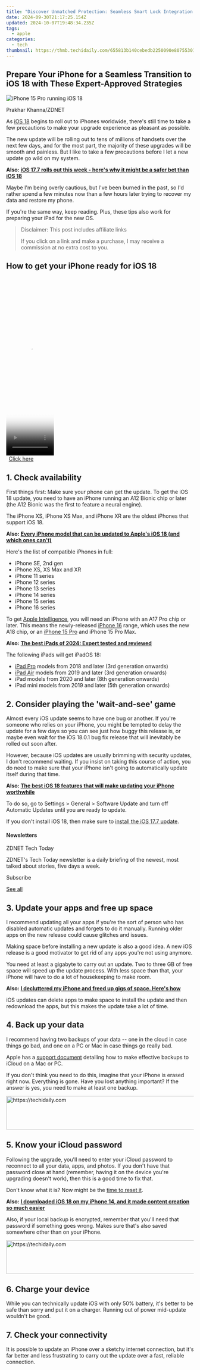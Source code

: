 ```yaml
---
title: "Discover Unmatched Protection: Seamless Smart Lock Integration with Your iPhone, Featured by ZDNet"
date: 2024-09-30T21:17:25.154Z
updated: 2024-10-07T19:48:34.235Z
tags:
  - apple
categories:
  - tech
thumbnail: https://thmb.techidaily.com/655813b140cebedb2250090e80755301611474980aff8421c8d4c222923ee3bc.jpg
---
```


## Prepare Your iPhone for a Seamless Transition to iOS 18 with These Expert-Approved Strategies

![iPhone 15 Pro running iOS 18](https://www.zdnet.com/a/img/resize/1a6316f461ac53193c9cedb42a9244e0284e2b0b/2024/08/30/782949e4-6634-4bbb-9a3c-b6344a106c8f/img-20240830-203455.jpg?auto=webp&width=1280)

Prakhar Khanna/ZDNET

As [iOS 18](https://www.zdnet.com/article/ios-18-is-officially-available-for-iphone-heres-how-to-download-it-and-which-models-support-it/) begins to roll out to iPhones worldwide, there's still time to take a few precautions to make your upgrade experience as pleasant as possible. 

The new update will be rolling out to tens of millions of handsets over the next few days, and for the most part, the majority of these upgrades will be smooth and painless. But I like to take a few precautions before I let a new update go wild on my system. 

**Also: [iOS 17.7 rolls out this week - here's why it might be a safer bet than iOS 18](https://www.zdnet.com/article/ios-17-7-rolls-out-this-week-heres-why-it-might-be-a-safer-bet-than-ios-18/)**

Maybe I'm being overly cautious, but I've been burned in the past, so I'd rather spend a few minutes now than a few hours later trying to recover my data and restore my phone. 

If you're the same way, keep reading. Plus, these tips also work for preparing your iPad for the new OS. 

>  Disclaimer: This post includes affiliate links
>
>  If you click on a link and make a purchase, I may receive a commission at no extra cost to you.
>

## How to get your iPhone ready for iOS 18

<!-- affiliate ads begin -->
<span id="1975503">
					<video width="128" height="480" style="cursor:pointer"
           poster="//a.impactradius-go.com/display-clicktoplayimage/1975503.png"
           onclick="if(!this.playClicked){this.play();this.setAttribute('controls',true);this.playClicked=true;}">
	   <source src="//a.impactradius-go.com/display-ad/22993-1975503">
	   <img src="//a.impactradius-go.com/display-clicktoplayimage/1975503.png" style="border: none; height: 100%; width: 100%; object-fit: contain">
	</video>
	<div style="width:80px;text-align:center"><a href="javascript:window.open(decodeURIComponent('https%3A%2F%2Fhomestyler.sjv.io%2Fc%2F5597632%2F1975503%2F22993'), '_blank');void(0);">Click here</a></div>
</span>
<img height="0" width="0" src="https://imp.pxf.io/i/5597632/1975503/22993" style="position:absolute;visibility:hidden;" border="0" />
<!-- affiliate ads end -->

## 1\. Check availability

First things first: Make sure your phone can get the update. To get the iOS 18 update, you need to have an iPhone running an A12 Bionic chip or later (the A12 Bionic was the first to feature a neural engine). 

The iPhone XS, iPhone XS Max, and iPhone XR are the oldest iPhones that support iOS 18\. 

**Also: [Every iPhone model that can be updated to Apple's iOS 18 (and which ones can't)](https://www.zdnet.com/article/every-iphone-model-that-can-be-updated-to-apples-ios-18-and-which-ones-cant/)**

Here's the list of compatible iPhones in full:

* iPhone SE, 2nd gen
* iPhone XS, XS Max and XR
* iPhone 11 series
* iPhone 12 series
* iPhone 13 series
* iPhone 14 series
* iPhone 15 series
* iPhone 16 series

To get [Apple Intelligence](https://www.zdnet.com/article/6-ai-features-iphone-users-can-expect-first-on-ios-18-and-whats-coming-later/), you will need an iPhone with an A17 Pro chip or later. This means the newly-released [iPhone 16](https://www.zdnet.com/article/every-iphone-16-model-compared-which-new-iphone-should-you-buy/) range, which uses the new A18 chip, or an [iPhone 15 Pro](https://www.apple.com/shop/buy-iphone/iphone-15) and iPhone 15 Pro Max.

**Also: [The best iPads of 2024: Expert tested and reviewed](https://www.zdnet.com/article/best-ipad/)**

The following iPads will get iPadOS 18:

* [iPad Pro](https://www.apple.com/shop/buy-ipad/ipad-pro) models from 2018 and later (3rd generation onwards)
* [iPad Air](https://www.apple.com/shop/buy-ipad/ipad-air) models from 2019 and later (3rd generation onwards)
* iPad models from 2020 and later (8th generation onwards)
* iPad mini models from 2019 and later (5th generation onwards)

## 2\. Consider playing the 'wait-and-see' game

Almost every iOS update seems to have one bug or another. If you're someone who relies on your iPhone, you might be tempted to delay the update for a few days so you can see just how buggy this release is, or maybe even wait for the iOS 18.0.1 bug fix release that will inevitably be rolled out soon after.

However, because iOS updates are usually brimming with security updates, I don't recommend waiting. If you insist on taking this course of action, you do need to make sure that your iPhone isn't going to automatically update itself during that time. 

**Also: [The best iOS 18 features that will make updating your iPhone worthwhile](https://www.zdnet.com/article/the-best-ios-18-features-that-will-make-updating-your-iphone-worthwhile/)**

To do so, go to Settings > General > Software Update and turn off Automatic Updates until you are ready to update.

If you don't install iOS 18, then make sure to [install the iOS 17.7 update](https://www.zdnet.com/article/ios-17-7-rolls-out-this-week-heres-why-it-might-be-a-safer-bet-than-ios-18/).

#### Newsletters

ZDNET Tech Today

ZDNET's Tech Today newsletter is a daily briefing of the newest, most talked about stories, five days a week.

 Subscribe

[See all](https://www.zdnet.com/newsletters/)

## 3\. Update your apps and free up space

I recommend updating all your apps if you're the sort of person who has disabled automatic updates and forgets to do it manually. Running older apps on the new release could cause glitches and issues.

Making space before installing a new update is also a good idea. A new iOS release is a good motivator to get rid of any apps you're not using anymore. 

You need at least a gigabyte to carry out an update. Two to three GB of free space will speed up the update process. With less space than that, your iPhone will have to do a lot of housekeeping to make room. 

**Also: [I decluttered my iPhone and freed up gigs of space. Here's how](https://www.zdnet.com/article/i-decluttered-my-iphone-and-freed-up-gigs-of-space-heres-how/)**

iOS updates can delete apps to make space to install the update and then redownload the apps, but this makes the update take a lot of time.

## 4\. Back up your data

I recommend having two backups of your data -- one in the cloud in case things go bad, and one on a PC or Mac in case things go really bad.

Apple has a [support document](https://support.apple.com/en-us/HT203977) detailing how to make effective backups to iCloud on a Mac or PC.

If you don't think you need to do this, imagine that your iPhone is erased right now. Everything is gone. Have you lost anything important? If the answer is yes, you need to make at least one backup.

<!-- affiliate ads begin -->
<a href="https://appsumo.8odi.net/c/5597632/2151856/7443" target="_top" id="2151856">
  <img src="//a.impactradius-go.com/display-ad/7443-2151856" border="0" alt="https://techidaily.com" width="728" height="90"/>
</a>
<img height="0" width="0" src="https://appsumo.8odi.net/i/5597632/2151856/7443" style="position:absolute;visibility:hidden;" border="0" />
<!-- affiliate ads end -->

## 5\. Know your iCloud password

Following the upgrade, you'll need to enter your iCloud password to reconnect to all your data, apps, and photos. If you don't have that password close at hand (remember, having it on the device you're upgrading doesn't work), then this is a good time to fix that.

Don't know what it is? Now might be the [time to reset it](https://support.apple.com/en-us/HT201487).

**Also: [I downloaded iOS 18 on my iPhone 14, and it made content creation so much easier](https://www.zdnet.com/article/i-downloaded-ios-18-on-my-iphone-14-and-it-made-content-creation-so-much-easier/)**

Also, if your local backup is encrypted, remember that you'll need that password if something goes wrong. Makes sure that's also saved somewhere other than on your iPhone.

<!-- affiliate ads begin -->
<a href="https://unicoeye.pxf.io/c/5597632/2134230/18498" target="_top" id="2134230">
  <img src="//a.impactradius-go.com/display-ad/18498-2134230" border="0" alt="https://techidaily.com" width="728" height="90"/>
</a>
<img height="0" width="0" src="https://unicoeye.pxf.io/i/5597632/2134230/18498" style="position:absolute;visibility:hidden;" border="0" />
<!-- affiliate ads end -->

## 6\. Charge your device

While you can technically update iOS with only 50% battery, it's better to be safe than sorry and put it on a charger. Running out of power mid-update wouldn't be good.

## 7\. Check your connectivity

It is possible to update an iPhone over a sketchy internet connection, but it's far better and less frustrating to carry out the update over a fast, reliable connection.

<!-- affiliate ads begin -->
<span id="1834903">
					<video width="864" height="1536" style="cursor:pointer"
           poster="//a.impactradius-go.com/display-clicktoplayimage/1834903.png"
           onclick="if(!this.playClicked){this.play();this.setAttribute('controls',true);this.playClicked=true;}">
	   <source src="//a.impactradius-go.com/display-ad/16836-1834903">
	   <img src="//a.impactradius-go.com/display-clicktoplayimage/1834903.png" style="border: none; height: 100%; width: 100%; object-fit: contain">
	</video>
	<div style="width:540px;text-align:center"><a href="javascript:window.open(decodeURIComponent('https%3A%2F%2F25home.pxf.io%2Fc%2F5597632%2F1834903%2F16836'), '_blank');void(0);">Click here</a></div>
</span>
<img height="0" width="0" src="https://imp.pxf.io/i/5597632/1834903/16836" style="position:absolute;visibility:hidden;" border="0" />
<!-- affiliate ads end -->

## 8\. Download the update

Now you're ready! Either wait for iOS to be downloaded and installed automatically or, if you're impatient, tap Settings > General > Software Update and start the update from there.

#### Featured

[We've used every iPhone 16 model and here's our best buying advice for 2024](https://www.zdnet.com/article/iphone-16-pro-max-buying-advice-2024/ "We've used every iPhone 16 model and here's our best buying advice for 2024")

[20 years later, real-time Linux makes it to the kernel - really](https://www.zdnet.com/article/20-years-later-real-time-linux-makes-it-to-the-kernel-really/ "20 years later, real-time Linux makes it to the kernel - really")

[My biggest regret with upgrading my iPhone to iOS 18 (and I'm not alone)](https://www.zdnet.com/article/my-biggest-regret-with-upgrading-my-iphone-to-ios-18-and-im-not-alone/ "My biggest regret with upgrading my iPhone to iOS 18 (and I'm not alone)")

[Want a programming job? Learn these three languages](https://www.zdnet.com/article/want-a-programming-job-learn-these-three-languages/ "Want a programming job? Learn these three languages")

* [We've used every iPhone 16 model and here's our best buying advice for 2024](https://www.zdnet.com/article/iphone-16-pro-max-buying-advice-2024/ "We've used every iPhone 16 model and here's our best buying advice for 2024")
* [20 years later, real-time Linux makes it to the kernel - really](https://www.zdnet.com/article/20-years-later-real-time-linux-makes-it-to-the-kernel-really/ "20 years later, real-time Linux makes it to the kernel - really")
* [My biggest regret with upgrading my iPhone to iOS 18 (and I'm not alone)](https://www.zdnet.com/article/my-biggest-regret-with-upgrading-my-iphone-to-ios-18-and-im-not-alone/ "My biggest regret with upgrading my iPhone to iOS 18 (and I'm not alone)")
* [Want a programming job? Learn these three languages](https://www.zdnet.com/article/want-a-programming-job-learn-these-three-languages/ "Want a programming job? Learn these three languages")

<ins class="adsbygoogle"
     style="display:block"
     data-ad-format="autorelaxed"
     data-ad-client="ca-pub-7571918770474297"
     data-ad-slot="1223367746"></ins>

<ins class="adsbygoogle"
     style="display:block"
     data-ad-client="ca-pub-7571918770474297"
     data-ad-slot="8358498916"
     data-ad-format="auto"
     data-full-width-responsive="true"></ins>

<span class="atpl-alsoreadstyle">Also read:</span>
<div><ul>
<li><a href="https://fox-blue.techidaily.com/new-googles-augmented-reality-stickers-in-spotlight-a-comparative-analysis/"><u>[New] Google’s Augmented Reality Stickers in Spotlight - A Comparative Analysis</u></a></li>
<li><a href="https://facebook-video-footage.techidaily.com/new-in-2024-achieving-asmr-bliss-selecting-the-right-mic/"><u>[New] In 2024, Achieving ASMR Bliss Selecting the Right Mic</u></a></li>
<li><a href="https://tech-recovery.techidaily.com/all-about-the-playstation-portable-unveiling-date-pricing-hardware-specs-and-purchase-locations/"><u>All About the PlayStation Portable: Unveiling Date, Pricing, Hardware Specs & Purchase Locations</u></a></li>
<li><a href="https://tech-recovery.techidaily.com/comprehensive-guide-overcoming-the-jscriptdll-not-found-error/"><u>Comprehensive Guide: Overcoming the jscript.dll Not Found Error</u></a></li>
<li><a href="https://tech-recovery.techidaily.com/demystifying-ussd-an-insight-into-unstructured-supplementary-service-data/"><u>Demystifying USSD: An Insight Into Unstructured Supplementary Service Data</u></a></li>
<li><a href="https://techtrends.techidaily.com/discovering-instagram-the-complete-breakdown-of-this-social-media-giant/"><u>Discovering Instagram: The Complete Breakdown of This Social Media Giant</u></a></li>
<li><a href="https://tech-recovery.techidaily.com/diy-easy-ways-to-tackle-error-0x80004005-on-your-computer-system/"><u>DIY: Easy Ways to Tackle Error 0X80004005 on Your Computer System</u></a></li>
<li><a href="https://tech-recovery.techidaily.com/does-the-iphone-15-pro-max-offer-water-resistance-features/"><u>Does the iPhone 15 Pro Max Offer Water Resistance Features?</u></a></li>
<li><a href="https://hardware-help.techidaily.com/exploring-e-ink-cellphones-a-personal-guide-on-choosing-sustainable-and-comfortable-tech/"><u>Exploring E-Ink Cellphones: A Personal Guide on Choosing Sustainable & Comfortable Tech</u></a></li>
<li><a href="https://vimeo-videos.techidaily.com/in-2024-understanding-your-needs-for-a-precise-vimeo-subscription-level/"><u>In 2024, Understanding Your Needs for a Precise Vimeo Subscription Level</u></a></li>
<li><a href="https://tech-recovery.techidaily.com/m3-macbook-pro-breakdown-exploring-costs-tech-specs-and-when-it-hits-the-shelves/"><u>M3 MacBook Pro Breakdown: Exploring Costs, Tech Specs, and When It Hits the Shelves</u></a></li>
<li><a href="https://win-amazing.techidaily.com/movavijp2jpeg/"><u>Movaviのウェブ上で無料でJP2からJPEGへの容易なファイル変換ツール</u></a></li>
<li><a href="https://tech-recovery.techidaily.com/navigate-the-best-pick-of-disneynoyce-films-currently-available-on-disneyplus/"><u>Navigate the Best Pick of Disneynoyce Films Currently Available on Disney+</u></a></li>
<li><a href="https://games-able.techidaily.com/nintendo-switch-reconnect-to-the-web/"><u>Nintendo Switch: Reconnect to the Web</u></a></li>
<li><a href="https://tech-recovery.techidaily.com/solve-your-authentication-problems-understanding-and-correcting-401-error-codes/"><u>Solve Your Authentication Problems - Understanding and Correcting 401 Error Codes</u></a></li>
<li><a href="https://tech-recovery.techidaily.com/step-by-step-guide-switching-your-iphones-locale-settings/"><u>Step-by-Step Guide: Switching Your iPhone's Locale Settings</u></a></li>
<li><a href="https://buynow-marvelous.techidaily.com/the-ultimate-assessment-of-google-nest-wi-fi-router-range-extenders-quick-connectivity-experience/"><u>The Ultimate Assessment of Google Nest Wi-Fi Router Range Extenders: Quick Connectivity Experience</u></a></li>
<li><a href="https://hardware-tips.techidaily.com/transform-your-design-with-the-affordable-elegoo-neptune-x4-pro-for-only-284/"><u>Transform Your Design with the Affordable Elegoo Neptune X4 Pro for Only $284!</u></a></li>
<li><a href="https://discover-great.techidaily.com/welcome-to-digiarty-software-inc-your-guide-to-winxdvd-solutions/"><u>Welcome to Digiarty Software, Inc. - Your Guide to WinXDVD Solutions</u></a></li>
</ul></div>

